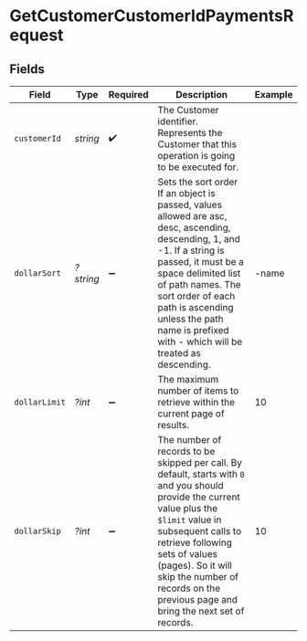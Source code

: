 # GetCustomerCustomerIdPaymentsRequest


## Fields

| Field                                                                                                                                                                                                                                                                                                      | Type                                                                                                                                                                                                                                                                                                       | Required                                                                                                                                                                                                                                                                                                   | Description                                                                                                                                                                                                                                                                                                | Example                                                                                                                                                                                                                                                                                                    |
| ---------------------------------------------------------------------------------------------------------------------------------------------------------------------------------------------------------------------------------------------------------------------------------------------------------- | ---------------------------------------------------------------------------------------------------------------------------------------------------------------------------------------------------------------------------------------------------------------------------------------------------------- | ---------------------------------------------------------------------------------------------------------------------------------------------------------------------------------------------------------------------------------------------------------------------------------------------------------- | ---------------------------------------------------------------------------------------------------------------------------------------------------------------------------------------------------------------------------------------------------------------------------------------------------------- | ---------------------------------------------------------------------------------------------------------------------------------------------------------------------------------------------------------------------------------------------------------------------------------------------------------- |
| `customerId`                                                                                                                                                                                                                                                                                               | *string*                                                                                                                                                                                                                                                                                                   | :heavy_check_mark:                                                                                                                                                                                                                                                                                         | The Customer identifier. Represents the Customer that this operation is going to be executed for.                                                                                                                                                                                                          |                                                                                                                                                                                                                                                                                                            |
| `dollarSort`                                                                                                                                                                                                                                                                                               | *?string*                                                                                                                                                                                                                                                                                                  | :heavy_minus_sign:                                                                                                                                                                                                                                                                                         | Sets the sort order If an object is passed, values allowed are asc, desc, ascending, descending, 1, and -1. If a string is passed, it must be a space delimited list of path names. The sort order of each path is ascending unless the path name is prefixed with - which will be treated as descending.  | -name                                                                                                                                                                                                                                                                                                      |
| `dollarLimit`                                                                                                                                                                                                                                                                                              | *?int*                                                                                                                                                                                                                                                                                                     | :heavy_minus_sign:                                                                                                                                                                                                                                                                                         | The maximum number of items to retrieve within the current page of results.                                                                                                                                                                                                                                | 10                                                                                                                                                                                                                                                                                                         |
| `dollarSkip`                                                                                                                                                                                                                                                                                               | *?int*                                                                                                                                                                                                                                                                                                     | :heavy_minus_sign:                                                                                                                                                                                                                                                                                         | The number of records to be skipped per call. By default, starts with `0` and you should provide the current value plus the `$limit` value in subsequent calls to retrieve following sets of values (pages). So it will skip the number of records on the previous page and bring the next set of records. | 10                                                                                                                                                                                                                                                                                                         |